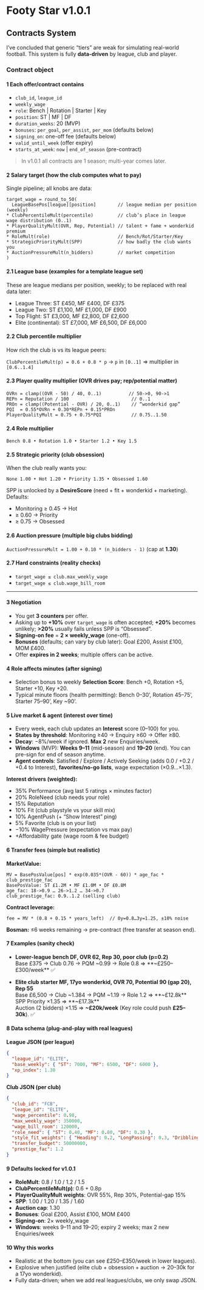 # Footy Star v1.0.1
## Contracts System

I’ve concluded that generic “tiers” are weak for simulating real-world football. This system is fully **data-driven** by league, club and player.

### Contract object

#### 1 Each offer/contract contains
- `club_id`, `league_id`
- `weekly_wage`
- `role`: Bench | Rotation | Starter | Key
- `position`: ST | MF | DF
- `duration_weeks`: 20 (MVP)
- `bonuses`: `per_goal`, `per_assist`, `per_mom` (defaults below)
- `signing_on`: one-off fee (defaults below)
- `valid_until_week` (offer expiry)
- `starts_at_week`: `now` | `end_of_season` (pre-contract)

> In v1.0.1 all contracts are 1 season; multi-year comes later.

#### 2 Salary target (how the club computes what to pay)

Single pipeline; all knobs are data:

```
target_wage = round_to_50(
  LeagueBasePos[league][position]        // league median per position (weekly)
* ClubPercentileMult(percentile)         // club’s place in league wage distribution (0..1)
* PlayerQualityMult(OVR, Rep, Potential) // talent + fame + wonderkid premium
* RoleMult(role)                         // Bench/Rot/Starter/Key
* StrategicPriorityMult(SPP)             // how badly the club wants you
* AuctionPressureMult(n_bidders)         // market competition
)
```

#### 2.1 League base (examples for a template league set)

These are league medians per position, weekly; to be replaced with real data later:
- League Three: ST £450, MF £400, DF £375
- League Two: ST £1,100, MF £1,000, DF £900
- Top Flight: ST £3,000, MF £2,800, DF £2,600
- Elite (continental): ST £7,000, MF £6,500, DF £6,000

#### 2.2 Club percentile multiplier

How rich the club is vs its league peers:

`ClubPercentileMult(p) = 0.6 + 0.8 * p`  -> `p` in `[0..1]` ⇒ multiplier in `[0.6..1.4]`

#### 2.3 Player quality multiplier (OVR drives pay; rep/potential matter)

```
OVRn = clamp((OVR - 50) / 40, 0..1)          // 50->0, 90->1
REPn = Reputation / 100                       // 0..1
PROn = clamp((Potential - OVR) / 20, 0..1)    // “wonderkid gap”
PQI  = 0.55*OVRn + 0.30*REPn + 0.15*PROn
PlayerQualityMult = 0.75 + 0.75*PQI           // 0.75..1.50
```

#### 2.4 Role multiplier

`Bench 0.8 • Rotation 1.0 • Starter 1.2 • Key 1.5`

#### 2.5 Strategic priority (club obsession)

When the club really wants you:

`None 1.00 • Hot 1.20 • Priority 1.35 • Obsessed 1.60`

SPP is unlocked by a **DesireScore** (need + fit + wonderkid + marketing). Defaults:
- Monitoring ≥ 0.45 -> Hot
- ≥ 0.60 -> Priority
- ≥ 0.75 -> Obsessed

#### 2.6 Auction pressure (multiple big clubs bidding)

`AuctionPressureMult = 1.00 + 0.10 * (n_bidders - 1)` (cap at **1.30**)

#### 2.7 Hard constraints (reality checks)

- `target_wage ≤ club.max_weekly_wage`
- `target_wage ≤ club.wage_bill_room`

---

#### 3 Negotiation

- You get **3 counters** per offer.
- Asking up to **+10%** over `target_wage` is often accepted; **+20%** becomes unlikely; **>20%** usually fails unless SPP is “Obsessed”.
- **Signing-on fee** = **2 × weekly_wage** (one-off).
- **Bonuses** (defaults; can vary by club later): Goal £200, Assist £100, MOM £400.
- Offer **expires in 2 weeks**; multiple offers can be active.

#### 4 Role affects minutes (after signing)

- Selection bonus to weekly **Selection Score**: Bench +0, Rotation +5, Starter +10, Key +20.
- Typical minute floors (health permitting): Bench 0–30’, Rotation 45–75’, Starter 75–90’, Key ~90’.

#### 5 Live market & agent (interest over time)

- Every week, each club updates an **Interest** score (0–100) for you.
- **States by threshold**: Monitoring ≥40 -> Enquiry ≥60 -> Offer ≥80.
- **Decay**: −8%/week if ignored. **Max 2** new Enquiries/week.
- **Windows** (MVP): **Weeks 9–11** (mid-season) and **19–20** (end). You can pre-sign for end of season anytime.
- **Agent controls**: Satisfied / Explore / Actively Seeking (adds 0.0 / +0.2 / +0.4 to Interest), **favorites/no-go lists**, wage expectation (×0.9…×1.3).

**Interest drivers (weighted):**
- 35% Performance (avg last 5 ratings × minutes factor)
- 20% RoleNeed (club needs your role)
- 15% Reputation
- 10% Fit (club playstyle vs your skill mix)
- 10% AgentPush (+ “Show Interest” ping)
- 5% Favorite (club is on your list)
- −10% WagePressure (expectation vs max pay)
- +Affordability gate (wage room & fee budget)

#### 6 Transfer fees (simple but realistic)

**MarketValue:**
```
MV = BasePosValue[pos] * exp(0.035*(OVR - 60)) * age_fac * club_prestige_fac
BasePosValue: ST £1.2M • MF £1.0M • DF £0.8M
age_fac: 18->0.9 … 26->1.2 … 34->0.7
club_prestige_fac: 0.9..1.2 (selling club)
```
**Contract leverage:**
```
fee = MV * (0.8 + 0.15 * years_left)  // 0y=0.8…3y=1.25, ±10% noise
```
**Bosman:** ≤6 weeks remaining -> pre-contract (free transfer at season end).

#### 7 Examples (sanity check)

- **Lower-league bench DF, OVR 62, Rep 30, poor club (p=0.2)**  
  Base £375 -> Club 0.76 -> PQM ~0.99 -> Role 0.8 ⇒ **~£250–£300/week** ✅

- **Elite club starter MF, 17yo wonderkid, OVR 70, Potential 90 (gap 20), Rep 55**  
  Base £6,500 -> Club ~1.384 -> PQM ~1.19 -> Role 1.2 ⇒ **~£12.8k**  
  SPP Priority ×1.35 ⇒ **~£17.3k**  
  Auction (2 bidders) ×1.15 ⇒ **~£20k/week** (Key role could push **£25–30k**). ✅

#### 8 Data schema (plug-and-play with real leagues)

**League JSON (per league)**
```json
{
  "league_id": "ELITE",
  "base_weekly": { "ST": 7000, "MF": 6500, "DF": 6000 },
  "xp_index": 1.30
}
```

**Club JSON (per club)**
```json
{
  "club_id": "FCB",
  "league_id": "ELITE",
  "wage_percentile": 0.98,
  "max_weekly_wage": 350000,
  "wage_bill_room": 120000,
  "role_need": { "ST": 0.40, "MF": 0.80, "DF": 0.30 },
  "style_fit_weights": { "Heading": 0.2, "LongPassing": 0.3, "Dribbling": 0.1, "Finishing": 0.1, "Anticipation": 0.3 },
  "transfer_budget": 50000000,
  "prestige_fac": 1.2
}
```

#### 9 Defaults locked for v1.0.1

- **RoleMult**: 0.8 / 1.0 / 1.2 / 1.5
- **ClubPercentileMult(p)**: 0.6 + 0.8p
- **PlayerQualityMult weights**: OVR 55%, Rep 30%, Potential-gap 15%
- **SPP**: 1.00 / 1.20 / 1.35 / 1.60
- **Auction cap**: 1.30
- **Bonuses**: Goal £200, Assist £100, MOM £400
- **Signing-on**: 2× weekly_wage
- **Windows**: weeks 9–11 and 19–20; expiry 2 weeks; max 2 new Enquiries/week

#### 10 Why this works

- Realistic at the bottom (you can see £250–£350/week in lower leagues).
- Explosive when justified (elite club + obsession + auction -> 20–30k for a 17yo wonderkid).
- Fully data-driven; when we add real leagues/clubs, we only swap JSON.
